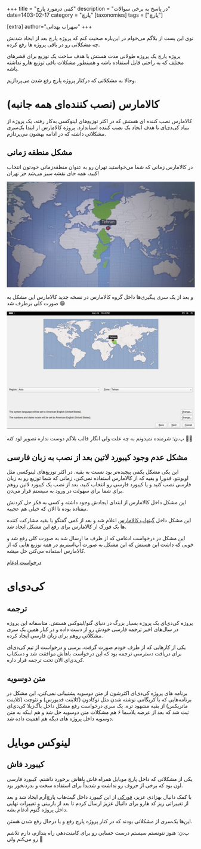 +++
title = "کمی درمورد پارچ"
description = "در پاسخ به برخی سوالات"
date=1403-02-17
category = "پارچ"
[taxonomies]
tags = ["پارچ"]

[extra]
author="سهراب بهدانی"
+++

توی این پست از بلاگم می‌خوام در این‌باره صحبت کنم که پروژه پارچ بعد از ایجاد شدنش چه مشکلاتی رو در باقی پروژه ها رفع کرده.

پروژه پارچ یک پروژه طولانی مدت هستش با هدف ساخت یک توزیع برای قشرهای مختلف که به راحتی قابل استفاده باشه و همینطور مشکلات باقی توزیع هارو نداشته باشه.

وحالا به مشکلاتی که درکنار پروژه پارچ رفع شدن می‌پردازیم.

# کالامارس (نصب کننده‌ای همه جانبه)

کالامارس نصب کننده ای هستش که در اکثر توزیع‌های لینوکسی به‌کار رفته، یک پروژه از بنیاد کی‌دی‌ای با هدف ایجاد یک نصب کننده استاندارد.
پروژه کالامارس از ابتدا یک‌سری مشکلاتی داشته که در ادامه بهشون می‌پردازم.

<!-- more -->

## مشکل منطقه زمانی

در کالامارس زمانی که شما می‌خواستید تهران رو به عنوان منطقه‌زمانی خودتون انتخاب کنید، همه جای نقشه سبز می‌شد جز تهران!

![اسکرین شات مشکل](https://github.com/behdanisohrab/blogfa/raw/main/content/images/parchway/before.jpg)

و بعد از یک سری پیگیری‌ها داخل گروه کالامارس در نسخه جدید کالامارس این مشکل به صورت کلی برطرف شد 😁

![نسخه رفع شده](https://github.com/behdanisohrab/blogfa/raw/main/content/images/parchway/after.jpg)

پ.ن: شرمنده نمیدونم به چه علت ولی انگار قالب بلاگم دوست نداره تصویر لود کنه 🥲🫠


## مشکل عدم وجود کیبورد لاتین بعد از نصب به زبان فارسی

این یکی مشکل یکمی پیچیده‌تر بود نسبت به بقیه.
در اکثر توزیع‌های لینوکسی مثل اوبونتو، فدورا و بقیه که از کالامارس استفاده نمی‌کنن، زمانی که شما توزیع رو به زبان فارسی نصب کنید و یا کیبورد فارسی رو انتخاب کنید، بعد از نصب یک کیبورد لاتین روهم برای شما برای سهولت در ورود به سیستم قرار می‌دن.

این مشکل داخل کالامارس از ابتدای ایجادش وجود داشته و کسی به فکر حل کردنش نیفتاده بوده تا الان که خیلی هم عجیبه.

این مشکل داخل [گیتهاب کالامارس](https://github.com/calamares/calamares/issues/2307) اعلام شد و بعد از کمی گفتگو با بقیه مشارکت کننده ها یک فورک از کالامارس برای رفع این مشکل ایجاد شد.

این مشکل در درخواست ادغامی که از طرف ما ارسال شد به صورت کلی رفع شد و خوبی که داشت این هستش که این مشکل به صورت آپ‌استریم در همه توزیع هایی که از کالامارس استفاده می‌کنن حل میشه.

[درخواست ادغام](https://github.com/calamares/calamares/pull/2324)


# کی‌دی‌ای

## ترجمه

پروژه کی‌دی‌ای یک پروژه بسیار بزرگ در دنیای گنو/لینوکس هستش. متاسفانه این پروژه در سال‌های اخیر ترجمه فارسی خودش رو از دست داده و در کنار همین یک سری مشکلاتی روهم برای زبان فارسی ایجاد کرده.

یکی از کارهایی که از طرف خودم صورت گرفت، برسی و درخواست از تیم کی‌دی‌ای برای دریافت دسترسی ترجمه بود که این درخواست باهاش موافقت شد و دسکتاپ کی‌دی‌ای الان تحت ترجمه قرار داره.

## متن دوسویه

برنامه های پروژه کی‌دی‌ای اکثرشون از متن دوسویه پشتیبانی نمی‌کنن، این مشکل در برنامه‌هایی که با کریگامی نوشته شدن مثل توکادون (کلاینت فدیورس) و نئوچت (کلاینت ماتریکس) از بقیه مشهود تره. یک سری درخواست رفع مشکل داخل باگ‌زیلا کی‌دی‌ای ثبت شد که بعد از عرضه پلاسما ۶ هم مشکلات متن دوسویه حل شد و هم اینکه به متن دوسویه داخل پروژه های دیگه هم اهمیت داده شد.


# لینوکس موبایل

## کیبورد فاش

یکی از مشکلاتی که داخل پارچ موبایل همراه فاش باهاش برخورد داشتم، کیبورد فارسی اون بود که برخی از حروف رو نداشت و شدیداً برای استفاده سخت و بدردنخور بود.

با کمک دانیال بهزادی عزیز، [فورکی](https://github.com/Parchlinux-Arm/squeekboard/) از این کیبورد داخل گیت‌هاب پارچ‌آرم ایجاد شد و بعد از تغییراتی ریز کد هارو برای دانیال عزیز ارسال کردم تا بعد از بازبینی و تغییرات نهایی داخل پروژه گنوم ادغام بشه.





این‌ها یک‌سری از مشکلاتی بودند که در کنار پروژه پارچ رفع و یا درحال رفع شدن هستن.

پ.ن: هنوز نتونستم سیستم درست حسابی رو برای کامنت‌دهی راه بندازم، دارم تلاشم رو می‌کنم ولی 🤕
